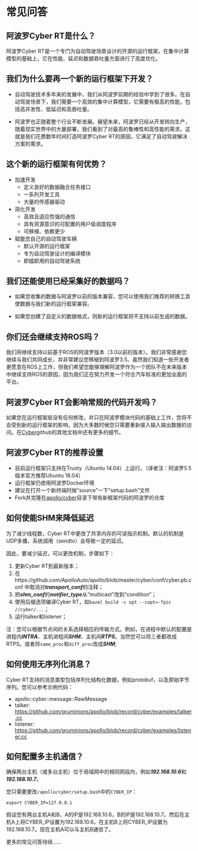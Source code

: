 # 常见问答

## 阿波罗Cyber RT是什么？

阿波罗Cyber RT是一个专门为自动驾驶场景设计的开源的运行框架。在集中计算模型的基础上，它在性能、延迟和数据吞吐量方面进行了高度优化。

## 我们为什么要再一个新的运行框架下开发？

  * 自动驾驶技术多年来的发展中，我们从阿波罗前期的经验中学到了很多。在自动驾驶场景下，我们需要一个高效的集中计算模型，它需要有极高的性能，包括高并发性、低延迟和高吞吐量。

  * 阿波罗也正随着整个行业不断发展。展望未来，阿波罗已经从开发转向生产，随着现实世界中的大量部署，我们看到了对最高的鲁棒性和高性能的需求。这就是我们花费数年时间打造阿波罗Cyber RT的原因，它满足了自动驾驶解决方案的需求。

## 这个新的运行框架有何优势？

* 加速开发
  * 定义良好的数据融合任务接口
  * 一系列开发工具
  * 大量的传感器驱动
* 简化开发
  * 高效且适应性强的通信
  * 具有资源意识的可配置的用户级调度程序
  * 可移植、依赖更少
* 赋能您自己的自动驾驶车辆
  * 默认开源的运行框架
  * 专为自动驾驶设计的编译模块
  * 即插即用的自动驾驶系统

## 我们还能使用已经采集好的数据吗？

* 如果您收集的数据与阿波罗以前的版本兼容，您可以使用我们推荐的转换工具使数据与我们新的运行框架兼容。

* 如果您创建了自定义的数据格式，则新的运行框架将不支持以前生成的数据。

## 你们还会继续支持ROS吗？

我们将继续支持以前基于ROS的阿波罗版本（3.0以前的版本）。我们非常感谢您继续与我们共同成长，并非常建议您移植到阿波罗3.5。虽然我们知道一些开发者更愿意在ROS上工作，但我们希望您能够理解阿波罗作为一个团队不在未来版本中继续支持ROS的原因，因为我们正在努力开发一个符合汽车标准的更加全面的平台。

## 阿波罗Cyber RT会影响常规的代码开发吗？

如果您在运行框架层没有任何修改，并只在阿波罗模块代码的基础上工作，您将不会受到新的运行框架的影响，因为大多数时候您只需要重新接入输入输出数据的访问。在[Cyber](https://github.com/ApolloAuto/apollo/tree/master/docs/cyber/)github的其他文档中还有更多的细节。

## 阿波罗Cyber RT的推荐设置

* 目前运行框架只支持在Trusty（Ubuntu 14.04）上运行。（译者注：阿波罗5.5版本官方推荐Ubuntu 18.04）
* 运行框架仍使用阿波罗Docker环境
* 建议在打开一个新终端时候“source”一下“setup.bash”文件
* Fork并克隆在[apollo/cyber](https://github.com/ApolloAuto/apollo/tree/master/cyber/)目录下带有新框架代码的阿波罗的仓库

## 如何使能SHM来降低延迟

为了减少线程数，Cyber RT中更改了共享内存的可读指示机制。默认的机制是UDP多播，系统调用（sendto）会导致一定的延迟。

因此，要减少延迟，可以更改机制，步骤如下：

1. 更新Cyber RT到最新版本；
2. 在https://github.com/ApolloAuto/apollo/blob/master/cyber/conf/cyber.pb.conf 中取消对***transport_conf***的注释；
3. 把***shm_conf***的***notifier_type***从“multicast”改到“condition”；
4. 使用后缀选项编译Cyber RT，如`bazel build -c opt --copt=-fpic //cyber/...`；
5. 运行talker和listener；

注：您可以根据节点间的关系选择相应的传输方式。例如，在进程中默认的配置是进程内***INTRA***、主机进程间***SHM***、主机间***RTPS***。当然您可以将三者都改成RTPS。或者将`same_proc`和`diff_proc`改成***SHM***;

## 如何使用无序列化消息？

Cyber RT支持的消息类型包括序列化结构化数据，例如protobuf，以及原始字节序列。您可以参考示例代码：

* apollo::cyber::message::RawMessage
* talker: https://github.com/gruminions/apollo/blob/record/cyber/examples/talker.cc
* listener: https://github.com/gruminions/apollo/blob/record/cyber/examples/listener.cc

## 如何配置多主机通信？

确保两台主机（或多台主机）位于局域网中的相同网段内，例如***192.168.10.6***和***192.168.10.7***。

您只需要更改`/apollo/cyber/setup.bash`中的`CYBER_IP`：

```
export CYBER_IP=127.0.0.1
```

假设您有两台主机A和B，A的IP是192.168.10.6，B的IP是192.168.10.7。然后在主机A上将CYBER_IP设置为192.168.10.6，在主机B上将CYBER_IP设置为192.168.10.7。现在主机A可以与主机B通信了。

更多的常见问答待续……

